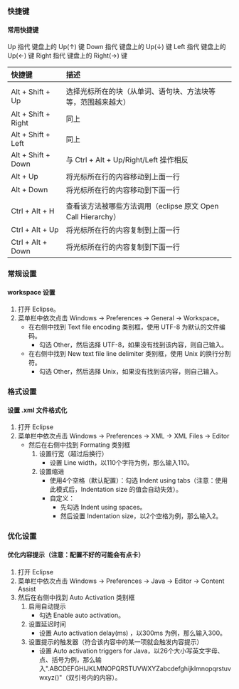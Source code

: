 ﻿<!--
* Licensed under MIT (https://github.com/jinyahuan/effective-notebook/blob/master/LICENSE)
* @author JinYahuan
* @since 1.0.0
-->

### 快捷键

#### 常用快捷键
Up 指代 键盘上的 Up(↑) 键
Down 指代 键盘上的 Up(↓) 键
Left 指代 键盘上的 Up(←) 键
Right 指代 键盘上的 Right(→) 键

| 快捷键                            | 描述 |
| :---                              | :--- |
|||
| Alt + Shift + Up                  | 选择光标所在的块（从单词、语句块、方法块等等，范围越来越大） |
| Alt + Shift + Right               | 同上 |
| Alt + Shift + Left                | 同上 |
| Alt + Shift + Down                | 与 Ctrl + Alt + Up/Right/Left 操作相反 |
| Alt + Up                          | 将光标所在行的内容移动到上面一行 |
| Alt + Down                        | 将光标所在行的内容移动到下面一行 |
|||
| Ctrl + Alt + H                    | 查看该方法被哪些方法调用（eclipse 原文 Open Call Hierarchy） |
| Ctrl + Alt + Up                   | 将光标所在行的内容复制到上面一行 |
| Ctrl + Alt + Down                 | 将光标所在行的内容复制到下面一行 |



### 常规设置

#### workspace 设置
1. 打开 Eclipse。
2. 菜单栏中依次点击 Windows -> Preferences -> General -> Workspace。
	* 在右侧中找到 Text file encoding 类别框，使用 UTF-8 为默认的文件编码。
		* 勾选 Other，然后选择 UTF-8，如果没有找到该内容，则自己输入。
	*  在右侧中找到 New text file line delimiter 类别框，使用 Unix 的换行分割符。
		* 勾选 Other，然后选择 Unix，如果没有找到该内容，则自己输入。



### 格式设置

#### 设置 .xml 文件格式化
1. 打开 Eclipse
2. 菜单栏中依次点击 Windows -> Preferences -> XML -> XML Files -> Editor
	* 然后在右侧中找到 Formating 类别框
		1. 设置行宽（超过后换行）
			* 设置 Line width，以110个字符为例，那么输入110。
		2. 设置缩进
			* 使用4个空格（默认配置）：勾选 Indent using tabs（注意：使用此模式后，Indentation size 的值会自动失效）。
			* 自定义：
				* 先勾选 Indent using spaces。
				* 然后设置 Indentation size，以2个空格为例，那么输入2。



### 优化设置

#### 优化内容提示（注意：配置不好的可能会有点卡）
1. 打开 Eclipse
2. 菜单栏中依次点击 Windows -> Preferences -> Java -> Editor -> Content Assist
3. 然后在右侧中找到 Auto Activation 类别框
	1. 启用自动提示
		* 勾选 Enable auto activation。
	2. 设置延迟时间
		* 设置 Auto activation delay(ms) ，以300ms 为例，那么输入300。
	3. 设置提示的触发器（符合该内容中的某一项就会触发内容提示）
		* 设置 Auto activation triggers for Java，以26个大小写英文字母、点、括号为例，那么输入".ABCDEFGHIJKLMNOPQRSTUVWXYZabcdefghijklmnopqrstuvwxyz()"（双引号内的内容）。
